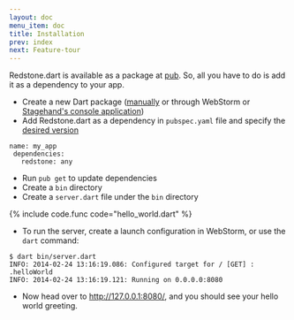 ```yaml
---
layout: doc
menu_item: doc
title: Installation
prev: index
next: Feature-tour
---
```

Redstone.dart is available as a package at [pub](http://pub.dartlang.org/). So, all you have to do is add it as a dependency to your app.

* Create a new Dart package ([manually](http://pub.dartlang.org/doc/) or through WebStorm or [Stagehand's console application](http://stagehand.pub))
* Add Redstone.dart as a dependency in `pubspec.yaml` file and specify the [desired version](https://pub.dartlang.org/packages/redstone#installing)

```
name: my_app
 dependencies:
   redstone: any
```

- Run `pub get` to update dependencies
- Create a `bin` directory
- Create a `server.dart` file under the `bin` directory

{% include code.func code="hello_world.dart" %}

- To run the server, create a launch configuration in WebStorm, or use the `dart` command:

```
$ dart bin/server.dart
INFO: 2014-02-24 13:16:19.086: Configured target for / [GET] : .helloWorld
INFO: 2014-02-24 13:16:19.121: Running on 0.0.0.0:8080
```

- Now head over to http://127.0.0.1:8080/, and you should see your hello world greeting.
